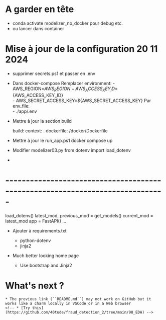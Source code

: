 

<!-- 
netstat -an | Select-String "LISTENING"
 -->

# A garder en tête
* conda activate modelizer_no_docker pour debug etc.
* ou lancer dans container 

# Mise à jour de la configuration 20 11 2024
* supprimer secrets.ps1 et passer en .env
* Dans docker-compose 
    Remplacer
    environment:
        - AWS_REGION=${AWS_REGION}  
        - AWS_ACCESS_KEY_ID=${AWS_ACCESS_KEY_ID}  
        - AWS_SECRET_ACCESS_KEY=${AWS_SECRET_ACCESS_KEY}
    Par
    env_file:  
        - ./app/.env

* Mettre à jour la section build

    build: 
        context: .
        dockerfile: /docker/Dockerfile

* Mettre à jour le run_app.ps1
docker compose up

* Modifier modelizer03.py
from dotenv import load_dotenv

* 

# -----------------------------------------------------------------------------
load_dotenv()
latest_mod, previous_mod = get_models()
current_mod = latest_mod
app = FastAPI()
...


* Ajouter  à requirements.txt    
    * python-dotenv
    * jinja2


* Much better looking home page
    * Use bootstrap and Jinja2

<!-- ###################################################################### -->
<!-- ###################################################################### -->
# What's next ?
<!-- * Go to the directory `./98_EDA` and read the [README.md](./98_EDA/README.md) file  -->
    * The previous link (``README.md``) may not work on GitHub but it works like a charm locally in VSCode or in a Web browser
    <!-- * [Try this](https://github.com/40tude/fraud_detection_2/tree/main/98_EDA) -->
